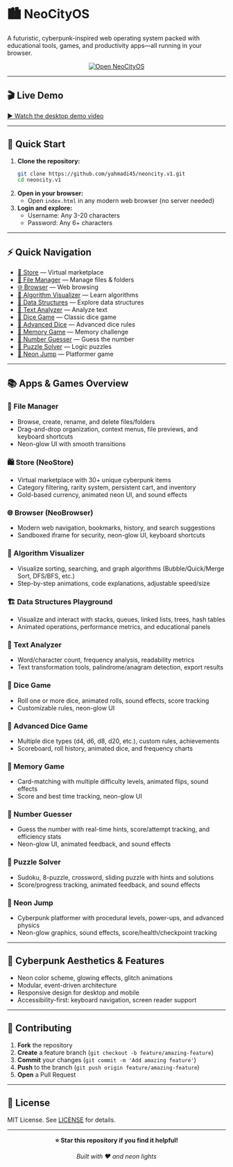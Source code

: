 # 🏙️ NeoCityOS

A futuristic, cyberpunk-inspired web operating system packed with educational tools, games, and productivity apps—all running in your browser.

<p align="center">
  <a href="https://yahmadi45.github.io/neoncity.v1/">
    <img src="https://img.shields.io/badge/Open%20NeoCityOS-%23a020f0?style=for-the-badge&labelColor=000000&color=000000" alt="Open NeoCityOS" />
  </a>
</p>

---

## 🎬 Live Demo

[▶️ Watch the desktop demo video](desktop-vid.mp4)

---

## 🚀 Quick Start

1. **Clone the repository:**
   ```bash
   git clone https://github.com/yahmadi45/neoncity.v1.git
   cd neoncity.v1
   ```
2. **Open in your browser:**
   - Open `index.html` in any modern web browser (no server needed)
3. **Login and explore:**
   - Username: Any 3-20 characters
   - Password: Any 6+ characters

---

## ⚡ Quick Navigation
- [🛒 Store](src/README_APPS_GAMES/Store.md) — Virtual marketplace
- [📁 File Manager](src/README_APPS_GAMES/FileManager.md) — Manage files & folders
- [🌐 Browser](src/README_APPS_GAMES/Browser.md) — Web browsing
- [🧮 Algorithm Visualizer](src/README_APPS_GAMES/AlgorithmVisualizer.md) — Learn algorithms
- [🧱 Data Structures](src/README_APPS_GAMES/DataStructures.md) — Explore data structures
- [📝 Text Analyzer](src/README_APPS_GAMES/TextAnalyzer.md) — Analyze text
- [🎲 Dice Game](src/README_APPS_GAMES/DiceGame.md) — Classic dice game
- [🎲 Advanced Dice](src/README_APPS_GAMES/AdvancedDice.md) — Advanced dice rules
- [🧠 Memory Game](src/README_APPS_GAMES/MemoryGame.md) — Memory challenge
- [🔢 Number Guesser](src/README_APPS_GAMES/NumberGuesser.md) — Guess the number
- [🧩 Puzzle Solver](src/README_APPS_GAMES/PuzzleSolver.md) — Logic puzzles
- [🚀 Neon Jump](src/README_APPS_GAMES/NeonJump.md) — Platformer game

---

## 📚 Apps & Games Overview

### 📁 File Manager
- Browse, create, rename, and delete files/folders
- Drag-and-drop organization, context menus, file previews, and keyboard shortcuts
- Neon-glow UI with smooth transitions

### 🛍️ Store (NeoStore)
- Virtual marketplace with 30+ unique cyberpunk items
- Category filtering, rarity system, persistent cart, and inventory
- Gold-based currency, animated neon UI, and sound effects

### 🌐 Browser (NeoBrowser)
- Modern web navigation, bookmarks, history, and search suggestions
- Sandboxed iframe for security, neon-glow UI, keyboard shortcuts

### 🧮 Algorithm Visualizer
- Visualize sorting, searching, and graph algorithms (Bubble/Quick/Merge Sort, DFS/BFS, etc.)
- Step-by-step animations, code explanations, adjustable speed/size

### 🏗️ Data Structures Playground
- Visualize and interact with stacks, queues, linked lists, trees, hash tables
- Animated operations, performance metrics, and educational panels

### 📝 Text Analyzer
- Word/character count, frequency analysis, readability metrics
- Text transformation tools, palindrome/anagram detection, export results

### 🎲 Dice Game
- Roll one or more dice, animated rolls, sound effects, score tracking
- Customizable rules, neon-glow UI

### 🎲 Advanced Dice Game
- Multiple dice types (d4, d6, d8, d20, etc.), custom rules, achievements
- Scoreboard, roll history, animated dice, and frequency charts

### 🧠 Memory Game
- Card-matching with multiple difficulty levels, animated flips, sound effects
- Score and best time tracking, neon-glow UI

### 🔢 Number Guesser
- Guess the number with real-time hints, score/attempt tracking, and efficiency stats
- Neon-glow UI, animated feedback, and sound effects

### 🧩 Puzzle Solver
- Sudoku, 8-puzzle, crossword, sliding puzzle with hints and solutions
- Score/progress tracking, animated feedback, and sound effects

### 🦘 Neon Jump
- Cyberpunk platformer with procedural levels, power-ups, and advanced physics
- Neon-glow graphics, sound effects, score/health/checkpoint tracking

---

## 🎨 Cyberpunk Aesthetics & Features
- Neon color scheme, glowing effects, glitch animations
- Modular, event-driven architecture
- Responsive design for desktop and mobile
- Accessibility-first: keyboard navigation, screen reader support

---

## 🤝 Contributing

1. **Fork** the repository
2. **Create** a feature branch (`git checkout -b feature/amazing-feature`)
3. **Commit** your changes (`git commit -m 'Add amazing feature'`)
4. **Push** to the branch (`git push origin feature/amazing-feature`)
5. **Open** a Pull Request

---

## 📄 License

MIT License. See [LICENSE](LICENSE) for details.

---

<div align="center">

**⭐ Star this repository if you find it helpful!**

*Built with ❤️ and neon lights*

</div> 